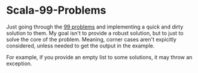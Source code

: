 Scala-99-Problems
=================
Just going through the [99 problems](http://aperiodic.net/phil/scala/s-99/) and implementing a quick and dirty solution to them. My goal isn't to provide a robust solution, but to just to solve the core of the problem. Meaning, corner cases aren't expicitly considered, unless needed to get the output in the example.

For example, if you provide an empty list to some solutions, it may throw an exception.
